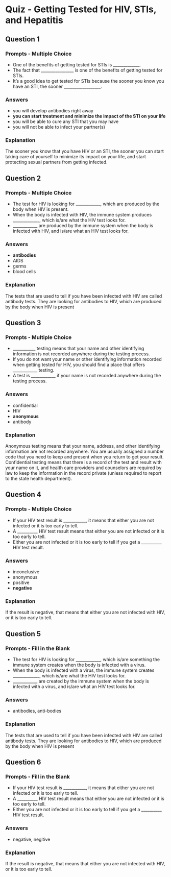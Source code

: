 # Quiz - Getting Tested for HIV, STIs, and Hepatitis

## Question 1

### Prompts - Multiple Choice
+ One of the benefits of getting tested for STIs is _____________.
+ The fact that ________________ is one of the benefits of getting tested for STIs.
+ It’s a good idea to get tested for STIs because the sooner you know you have an STI, the sooner __________________.

### Answers
+ you will develop antibodies right away
+ __you can start treatment and minimize the impact of the STI on your life__
+ you will be able to cure any STI that you may have
+ you will not be able to infect your partner(s)

### Explanation
The sooner you know that you have HIV or an STI, the sooner you can start taking care of yourself to minimize its impact on your life, and start protecting sexual partners from getting infected.

## Question 2

### Prompts - Multiple Choice
+ The test for HIV is looking for ____________, which are produced by the body when HIV is present.
+ When the body is infected with HIV, the immune system produces _____________, which is/are what the HIV test looks for.
+ ____________ are produced by the immune system when the body is infected with HIV, and is/are what an HIV test looks for.

### Answers
+ __antibodies__
+ AIDS
+ germs
+ blood cells

### Explanation
The tests that are used to tell if you have been infected with HIV are called antibody tests. They are looking for antibodies to HIV, which are produced by the body when HIV is present

## Question 3

### Prompts - Multiple Choice
+ ___________ testing means that your name and other identifying information is not recorded anywhere during the testing process.
+ If you do not want your name or other identifying information recorded when getting tested for HIV, you should find a place that offers ____________ testing.
+ A test is ____________ if your name is not recorded anywhere during the testing process.

### Answers
+ confidential
+ HIV
+ __anonymous__
+ antibody

### Explanation
Anonymous testing means that your name, address, and other identifying information are not recorded anywhere. You are usually assigned a number code that you need to keep and present when you return to get your result. Confidential testing means that there is a record of the test and result with your name on it, and health care providers and counselors are required by law to keep the information in the record private (unless required to report to the state health department).

## Question 4

### Prompts - Multiple Choice
+ If your HIV test result is ___________, it means that either you are not infected or it is too early to tell.
+ A __________ HIV test result means that either you are not infected or it is too early to tell.
+ Either you are not infected or it is too early to tell if you get a __________ HIV test result.

### Answers
+ inconclusive
+ anonymous
+ positive
+ __negative__

### Explanation
If the result is negative, that means that either you are not infected with HIV, or it is too early to tell.

## Question 5

### Prompts - Fill in the Blank
+ The test for HIV is looking for ____________, which is/are something the immune system creates when the body is infected with a virus.
+ When the body is infected with a virus, the immune system creates _____________, which is/are what the HIV test looks for.
+ ____________ are created by the immune system when the body is infected with a virus, and is/are what an HIV test looks for.

### Answers
+ antibodies, anti-bodies

### Explanation
The tests that are used to tell if you have been infected with HIV are called antibody tests. They are looking for antibodies to HIV, which are produced by the body when HIV is present

## Question 6

### Prompts - Fill in the Blank
+ If your HIV test result is ___________, it means that either you are not infected or it is too early to tell.
+ A __________ HIV test result means that either you are not infected or it is too early to tell.
+ Either you are not infected or it is too early to tell if you get a __________ HIV test result.

### Answers
+ negative, negitive

### Explanation
If the result is negative, that means that either you are not infected with HIV, or it is too early to tell.

